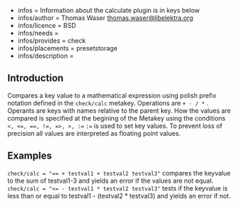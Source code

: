 - infos = Information about the calculate plugin is in keys below
- infos/author = Thomas Waser <thomas.waser@libelektra.org>
- infos/licence = BSD
- infos/needs =
- infos/provides = check
- infos/placements = presetstorage
- infos/description =

## Introduction ##

Compares a key value to a mathematical expression using polish prefix notation defined in the `check/calc` metakey. 
Operations are `+ - / *` . Operants are keys with names relative to the parent key.
How the values are compared is specified at the begining of the Metakey using the conditions `<, <=, ==, !=, =>, >, :=`
`:=` is used to set key values.
To prevent loss of precision all values are interpreted as floating point values.

## Examples ##

`check/calc = "== + testval1 + testval2 testval3"` compares the keyvalue to the sum of testval1-3 and yields an error if the values are not equal.
`check/calc = "<= - testval1 * testval2 testval3"` tests if the keyvalue is less than or equal to testval1 - (testval2 * testval3) and yields an error if not.
